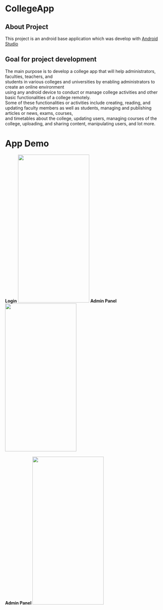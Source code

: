 # CollegeApp
## About Project
This project is an android base application which was develop with [Android Studio](https://developer.android.com/studio/)


## Goal for project development
The main purpose is to develop a college app that will help administrators, faculties, teachers, and <br/> students in various colleges and universities by enabling administrators to create an online environment<br/>  using any android device to conduct or manage college activities and other basic functionalities of a college remotely.<br/>  Some of these functionalities or activities include creating, reading, and updating faculty members as well as students, managing and publishing articles or news, exams, courses,<br/>  and timetables about the college, updating users, managing courses of the college, uploading, and sharing content, manipulating users, and lot more.

# App Demo 




<p float="left">
  <b>Login</b>
  <img src="/project_login.gif" width="232" height="480" />
  <b>Admin Panel</b>
  <img src="/admin_panel1.gif" width="232" height="480" /> <br/><br/>
  <b>Admin Panel</b>
  <img src="/app_detail.gif" width="232" height="480" />
</p>



